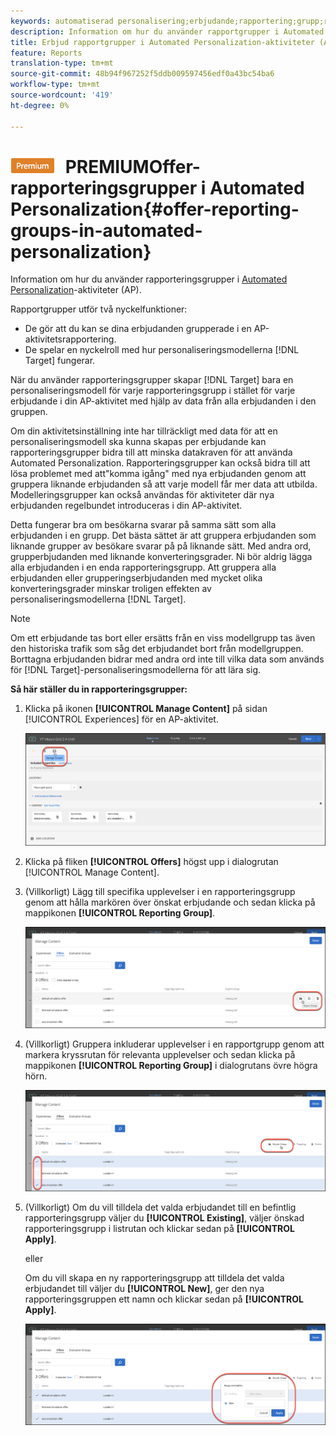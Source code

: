 ```yaml
---
keywords: automatiserad personalisering;erbjudande;rapportering;grupp;rapporteringsgrupp
description: Information om hur du använder rapportgrupper i Automated Personalization-aktiviteter (AP) i Adobe Target.
title: Erbjud rapportgrupper i Automated Personalization-aktiviteter (AP)
feature: Reports
translation-type: tm+mt
source-git-commit: 48b94f967252f5ddb009597456edf0a43bc54ba6
workflow-type: tm+mt
source-wordcount: '419'
ht-degree: 0%

---
```



# ![](/help/assets/premium.png) PREMIUMOffer-rapporteringsgrupper i Automated Personalization{#offer-reporting-groups-in-automated-personalization}

Information om hur du använder rapporteringsgrupper i [Automated Personalization](/help/c-activities/t-automated-personalization/automated-personalization.md)-aktiviteter (AP).

Rapportgrupper utför två nyckelfunktioner:

* De gör att du kan se dina erbjudanden grupperade i en AP-aktivitetsrapportering.
* De spelar en nyckelroll med hur personaliseringsmodellerna [!DNL Target] fungerar.

När du använder rapporteringsgrupper skapar [!DNL Target] bara en personaliseringsmodell för varje rapporteringsgrupp i stället för varje erbjudande i din AP-aktivitet med hjälp av data från alla erbjudanden i den gruppen.

Om din aktivitetsinställning inte har tillräckligt med data för att en personaliseringsmodell ska kunna skapas per erbjudande kan rapporteringsgrupper bidra till att minska datakraven för att använda Automated Personalization. Rapporteringsgrupper kan också bidra till att lösa problemet med att&quot;komma igång&quot; med nya erbjudanden genom att gruppera liknande erbjudanden så att varje modell får mer data att utbilda. Modelleringsgrupper kan också användas för aktiviteter där nya erbjudanden regelbundet introduceras i din AP-aktivitet.

Detta fungerar bra om besökarna svarar på samma sätt som alla erbjudanden i en grupp. Det bästa sättet är att gruppera erbjudanden som liknande grupper av besökare svarar på på liknande sätt. Med andra ord, grupperbjudanden med liknande konverteringsgrader. Ni bör aldrig lägga alla erbjudanden i en enda rapporteringsgrupp. Att gruppera alla erbjudanden eller grupperingserbjudanden med mycket olika konverteringsgrader minskar troligen effekten av personaliseringsmodellerna [!DNL Target].

>[!NOTE]
>
>Om ett erbjudande tas bort eller ersätts från en viss modellgrupp tas även den historiska trafik som såg det erbjudandet bort från modellgruppen. Borttagna erbjudanden bidrar med andra ord inte till vilka data som används för [!DNL Target]-personaliseringsmodellerna för att lära sig.

**Så här ställer du in rapporteringsgrupper:**

1. Klicka på ikonen **[!UICONTROL Manage Content]** på sidan [!UICONTROL Experiences] för en AP-aktivitet.

   ![](assets/ap_manage_content.png)

1. Klicka på fliken **[!UICONTROL Offers]** högst upp i dialogrutan [!UICONTROL Manage Content].
1. (Villkorligt) Lägg till specifika upplevelser i en rapporteringsgrupp genom att hålla markören över önskat erbjudande och sedan klicka på mappikonen **[!UICONTROL Reporting Group]**.

   ![](assets/ap_manage_content_2.png)

1. (Villkorligt) Gruppera inkluderar upplevelser i en rapportgrupp genom att markera kryssrutan för relevanta upplevelser och sedan klicka på mappikonen **[!UICONTROL Reporting Group]** i dialogrutans övre högra hörn.

   ![](assets/ap_manage_content_3.png)

1. (Villkorligt) Om du vill tilldela det valda erbjudandet till en befintlig rapporteringsgrupp väljer du **[!UICONTROL Existing]**, väljer önskad rapporteringsgrupp i listrutan och klickar sedan på **[!UICONTROL Apply]**.

   eller

   Om du vill skapa en ny rapporteringsgrupp att tilldela det valda erbjudandet till väljer du **[!UICONTROL New]**, ger den nya rapporteringsgruppen ett namn och klickar sedan på **[!UICONTROL Apply]**.

   ![](assets/ap_reporting_groups.png)

